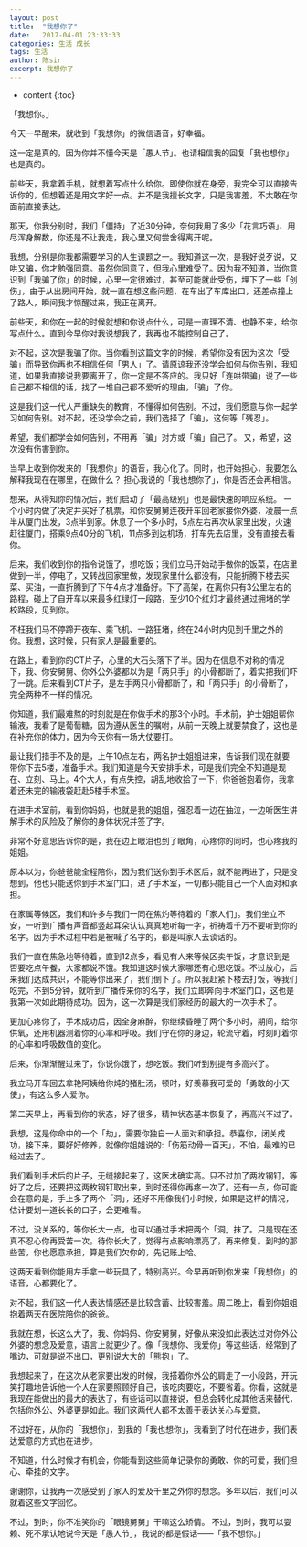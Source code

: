 ```yaml
---
layout: post
title:  "我想你了"
date:   2017-04-01 23:33:33
categories: 生活 成长
tags: 生活
author: 陈sir
excerpt: 我想你了
---
```

* content
{:toc}

「我想你。」

今天一早醒来，就收到「我想你」的微信语音，好幸福。

这一定是真的，因为你并不懂今天是「愚人节」。也请相信我的回复「我也想你」也是真的。

前些天，我拿着手机，就想着写点什么给你。即使你就在身旁，我完全可以直接告诉你的，但想着还是用文字好一点。并不是我擅长文字，只是我害羞，不太敢在你面前直接表达。

那天，你我分别时，我们「僵持」了近30分钟，奈何我用了多少「花言巧语」、用尽浑身解数，你还是不让我走，我心里又何尝舍得离开呢。

我想，分别是你我都需要学习的人生课题之一。我知道这一次，是我好说歹说，又哄又骗，你才勉强同意。虽然你同意了，但我心里难受了。因为我不知道，当你意识到「我骗了你」的时候，心里一定很难过，甚至可能就此受伤，埋下了一些「创伤」，由于从出房间开始，就一直在想这些问题，在车出了车库出口，还差点撞上了路人，瞬间我才惊醒过来，我正在离开。

前些天，和你在一起的时候就想和你说点什么，可是一直理不清、也静不来，给你写点什么。直到今早你对我说想我了，我再也不能控制自己了。

对不起，这次是我骗了你。当你看到这篇文字的时候，希望你没有因为这次「受骗」而导致你再也不相信任何「男人」了。请原谅我还没学会如何与你告别，我知道，如果我直接说我要离开了，你一定是不答应的。我只好「连哄带骗」说了一些自己都不相信的话，找了一堆自己都不爱听的理由，「骗」了你。

这是我们这一代人严重缺失的教育，不懂得如何告别。不过，我们愿意与你一起学习如何告别。对不起，还没学会之前，我们选择了「骗」，这何等「残忍」。

希望，我们都学会如何告别，不用再「骗」对方或「骗」自己了。
又，希望，这次没有伤害到你。

当早上收到你发来的「我想你」的语音，我心化了。同时，也开始担心，我要怎么解释我现在在哪里，在做什么？
担心我说的「我也想你了」，你是否还会再相信。

想来，从得知你的情况后，我们启动了「最高级别」也是最快速的响应系统。
一个小时内做了决定并买好了机票，和你安舅舅连夜开车回老家接你外婆，凌晨一点半从厦门出发，3点半到家。休息了一个多小时，5点左右再次从家里出发，火速赶往厦门，搭乘9点40分的飞机，11点多到达机场，打车先去店里，没有直接去看你。

后来，我们收到你的指令说饿了，想吃饭；我们立马开始动手做你的饭菜，在店里做到一半，停电了，又转战回家里做，发现家里什么都没有，只能折腾下楼去买菜、买油，一直折腾到了下午4点才准备好。下了高架，在离你只有3公里左右的路程，碰上了自开车以来最多红绿灯一段路，至少10个红灯才最终通过拥堵的学校路段，见到你。

不枉我们马不停蹄开夜车、乘飞机、一路狂堵，终在24小时内见到千里之外的你。我想，这时候，只有家人是最重要的。

在路上，看到你的CT片子，心里的大石头落下了半。因为在信息不对称的情况下，我、你安舅舅、你外公外婆都以为是「两只手」的小骨都断了，着实把我们吓了一跳。后来看到CT片子，是左手两只小骨都断了，和「两只手」的小骨断了，完全两种不一样的情况。

你知道，我们最难熬的时刻就是在你做手术的那3个小时。手术前，护士姐姐帮你输液，我看了是葡萄糖，因为遵从医生的嘱咐，从前一天晚上就要禁食了，这也是在补充你的体力，因为今天你有一场大仗要打。

最让我们措手不及的是，上午10点左右，两名护士姐姐进来，告诉我们现在就要带你下去5楼，准备手术。我们知道是今天安排手术，可是我们完全不知道是现在、立刻、马上。4个大人，有点失控，胡乱地收拾了一下，你爸爸抱着你，我拿着还未完的输液袋赶赴5楼手术室。

在进手术室前，看到你妈妈，也就是我的姐姐，强忍着一边在抽泣，一边听医生讲解手术的风险及了解你的身体状况并签了字。

非常不好意思告诉你的是，我在边上眼泪也到了眼角，心疼你的同时，也心疼我的姐姐。

原本以为，你爸爸能全程陪你，因为我们送你到手术区后，就不能再进了，只是没想到，他也只能送你到手术室门口，进了手术室，一切都只能自己一个人面对和承担。

在家属等候区，我们和许多与我们一同在焦灼等待着的「家人们」。我们坐立不安，一听到广播有声音都竖起耳朵认认真真地听每一字，祈祷着千万不要听到你的名字。因为手术过程中若是被喊了名字的，都是叫家人去谈话的。

我们一直在焦急地等待着，直到12点多，看见有人来等候区卖午饭，才意识到是否要吃点午餐，大家都说不饿。我知道这时候大家哪还有心思吃饭。不过放心，后来我们达成共识，不能等你出来了，我们倒下了。所以我赶紧下楼去打饭，等我们吃完，不到5分钟，就听到广播传来你的名字，我们立即奔向手术室门口，这也是我第一次如此期待成功。因为，这一次算是我们家经历的最大的一次手术了。

更加心疼你了，手术成功后，因全身麻醉，你继续昏睡了两个多小时，期间，给你供氧，还用机器测着你的心率和呼吸。我们守在你的身边，轮流守着，时刻盯着你的心率和呼吸数值的变化。

后来，你渐渐醒过来了，你说你饿了，想吃饭。我们听到别提有多高兴了。

我立马开车回去拿艳阿姨给你炖的猪肚汤，顿时，好羡慕我可爱的「勇敢的小天使」，有这么多人爱你。

第二天早上，再看到你的状态，好了很多，精神状态基本恢复了，再高兴不过了。

我想，这是你命中的一个「劫」，需要你独自一人面对和承担。恭喜你，闭关成功，接下来，要好好修养，就像你姐姐说的:「伤筋动骨一百天」，不怕，最难的已经过去了。

我们看到手术后的片子，无缝接起来了，这医术确实高。只不过加了两枚钢钉，等好了之后，还要把这两枚钢钉取出来，到时还得你再疼一次了。还有一点，你可能会在意的是，手上多了两个「洞」，还好不用像我们小时候，如果是这样的情况，估计要划一道长长的口子，会更难看。

不过，没关系的，等你长大一点，也可以通过手术把两个「洞」抹了。只是现在还真不忍心你再受苦一次。待你长大了，觉得有点影响漂亮了，再来修复。到时的那些苦，你也愿意承担，算是我们欠你的，先记账上哈。

这两天看到你能用左手拿一些玩具了，特别高兴。今早再听到你发来「我想你」的语音，心都要化了。

对不起，我们这一代人表达情感还是比较含蓄、比较害羞。周二晚上，看到你姐姐抱着两天在医院陪你的爸爸。

我就在想，长这么大了，我、你妈妈、你安舅舅，好像从来没如此表达过对你外公外婆的想念及爱意，语言上就更少了。像「我想你、我爱你」等这些话，经常到了嘴边，可就是说不出口，更别说大大的「熊抱」了。

我想起来了，在这次从老家要出发的时候，我搭着你外公的肩走了一小段路，开玩笑打趣地告诉他一个人在家要照顾好自己，该吃肉要吃，不要省着。你看，这就是我现在能做出的最大的表达了，有些话可以直接说，但总会转化成其他话来替代，包括你外公、外婆更是如此。我们这两代人都不太善于表达关心与爱意。

不过好在，从你的「我想你」，到我的「我也想你」，我看到了时代在进步，我们表达爱意的方式也在进步。

不知道，什么时候才有机会，你能看到这些简单记录你的勇敢、你的可爱，我们担心、牵挂的文字。

谢谢你，让我再一次感受到了家人的爱及千里之外你的想念。多年以后，我们可以就着这些文字回忆。

不过，到时，你不准笑你的「眼镜舅舅」干嘛这么矫情。
不过，到时，我可以耍赖、死不承认地说今天是「愚人节」，我说的都是假话——「我不想你。」







